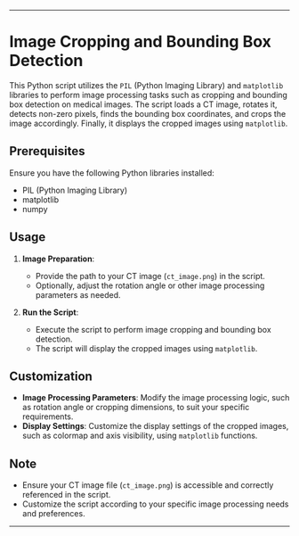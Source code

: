 
---

# Image Cropping and Bounding Box Detection

This Python script utilizes the `PIL` (Python Imaging Library) and `matplotlib` libraries to perform image processing tasks such as cropping and bounding box detection on medical images. The script loads a CT image, rotates it, detects non-zero pixels, finds the bounding box coordinates, and crops the image accordingly. Finally, it displays the cropped images using `matplotlib`.

## Prerequisites

Ensure you have the following Python libraries installed:

- PIL (Python Imaging Library)
- matplotlib
- numpy

## Usage

1. **Image Preparation**:
   - Provide the path to your CT image (`ct_image.png`) in the script.
   - Optionally, adjust the rotation angle or other image processing parameters as needed.

2. **Run the Script**:
   - Execute the script to perform image cropping and bounding box detection.
   - The script will display the cropped images using `matplotlib`.

## Customization

- **Image Processing Parameters**: Modify the image processing logic, such as rotation angle or cropping dimensions, to suit your specific requirements.
- **Display Settings**: Customize the display settings of the cropped images, such as colormap and axis visibility, using `matplotlib` functions.

## Note

- Ensure your CT image file (`ct_image.png`) is accessible and correctly referenced in the script.
- Customize the script according to your specific image processing needs and preferences.

---

